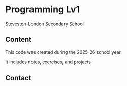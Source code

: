 # Programming Lv1

Steveston-London Secondary School

## Content

This code was created during the 2025-26 school year.

It includes notes, exercises, and projects





## Contact
